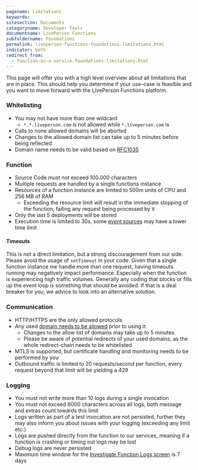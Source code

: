 ```yaml
---
pagename: Limitations
keywords:
sitesection: Documents
categoryname: Developer Tools
documentname: LivePerson Functions
subfoldername: Foundations
permalink: liveperson-functions-foundations-limitations.html
indicator: both
redirect_from:
  - function-as-a-service-foundations-limitations.html
---
```


This page will offer you with a high level overview about all limitations that are in place. This should help you determine if your use-case is feasible and you want to move forward with the LivePerson Functions platform.

### Whitelisting

* You may not have more than one wildcard
  * `*.*.liveperson.com` is not allowed while `*.liveperson.com` is
* Calls to none allowed domains will be aborted
* Changes to the allowed domain list can take up to 5 minutes before being reflected
* Domain name needs to be valid based on [RFC1035](https://datatracker.ietf.org/doc/html/rfc1035)

### Function

* Source Code must not exceed 100.000 characters
* Multiple requests are handled by a single functions instance
* Resources of a function instance are limited to 500m units of CPU and 256 MB of RAM
  * Exceeding the resource limit will result in the immediate stopping of the function, failing any request being processed by it
* Only the last 5 deployments will be stored
* Execution time is limited to 30s, some [event sources](liveperson-functions-event-sources-overview.html) may have a lower time limit

#### Timeouts

This is not a direct limitation, but a strong discouragement from our side. Please avoid the usage of `setTimeout` in your code. Given that a single function instance me handle more than one request, having timeouts running may negatively impact performance. Especially when the function is experiencing high traffic volumes. Generally any coding that blocks or fills up the event loop is something that should be avoided. If that is a deal breaker for you, we advice to look into an alternative solution.

### Communication

* HTTP/HTTPS are the only allowed protocols
* Any used [domain needs to be allowed](liveperson-functions-foundations-features.html#domain-whitelisting) prior to using it
  * Changes to the allow list of domains may take up to 5 minutes
  * Please be aware of potential redirects of your used domains, as the whole redirect-chain needs to be whitelisted
* MTLS is supported, but certificate handling and monitoring needs to be performed by you
* Outbound traffic is limited to 20 requests/second per function, every request beyond that limit will be yielding a 429

### Logging

* You must not write more than 10 logs during a single invocation
* You must not exceed 6000 characters across all logs, both message and extras count towards this limit
* Logs written as part of a test invocation are not persisted, further they may also inform you about issues with your logging (exceeding any limit etc.)
* Logs are pushed directly from the function to our services, meaning if a function is crashing or timing out logs may be lost
* Debug logs are never persisted
* Maximum time window for the [Investigate Function Logs screen](liveperson-functions-getting-started-monitoring.html#reviewing-logs) is 7 days
